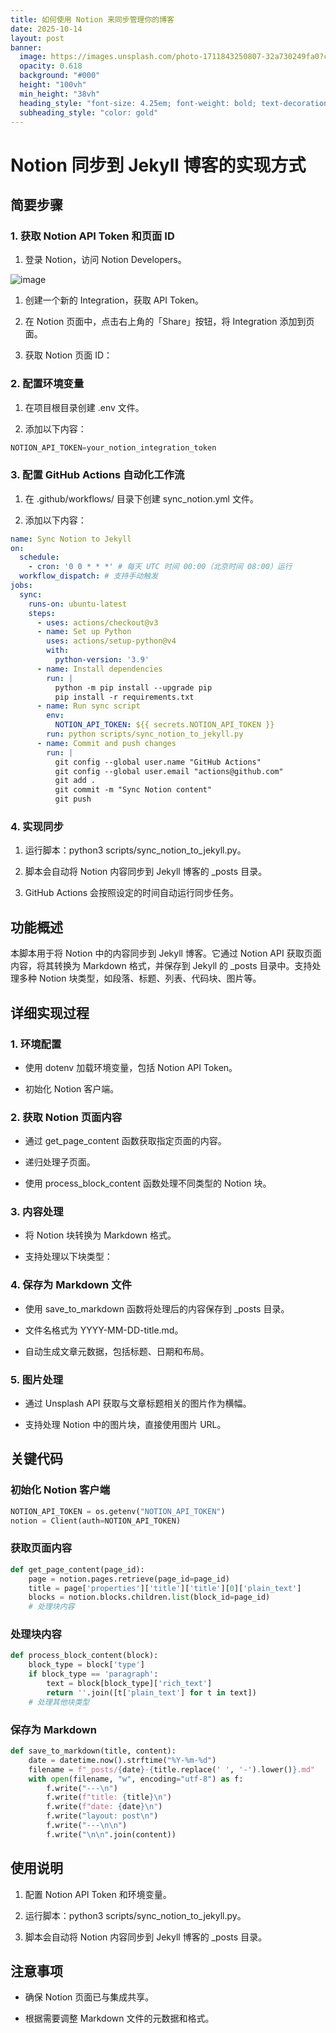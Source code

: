 ```yaml
---
title: 如何使用 Notion 来同步管理你的博客
date: 2025-10-14
layout: post
banner:
  image: https://images.unsplash.com/photo-1711843250807-32a730249fa0?crop=entropy&cs=tinysrgb&fit=max&fm=jpg&ixid=M3w2OTIwMzJ8MHwxfHJhbmRvbXx8fHx8fHx8fDE3NjA0MDU5NTZ8&ixlib=rb-4.1.0&q=80&w=1080
  opacity: 0.618
  background: "#000"
  height: "100vh"
  min_height: "38vh"
  heading_style: "font-size: 4.25em; font-weight: bold; text-decoration: underline"
  subheading_style: "color: gold"
---
```


# Notion 同步到 Jekyll 博客的实现方式

## 简要步骤

### 1. 获取 Notion API Token 和页面 ID

1. 登录 Notion，访问 Notion Developers。

![image](https://prod-files-secure.s3.us-west-2.amazonaws.com/a7a0cc5a-89b9-4cda-8686-1fba0ca52f40/d19c1afe-dea5-4312-9333-786b0ba83054/image.png?X-Amz-Algorithm=AWS4-HMAC-SHA256&X-Amz-Content-Sha256=UNSIGNED-PAYLOAD&X-Amz-Credential=ASIAZI2LB466265OQ5T7%2F20251014%2Fus-west-2%2Fs3%2Faws4_request&X-Amz-Date=20251014T013915Z&X-Amz-Expires=3600&X-Amz-Security-Token=IQoJb3JpZ2luX2VjEKr%2F%2F%2F%2F%2F%2F%2F%2F%2F%2FwEaCXVzLXdlc3QtMiJHMEUCIC3NV%2Fqb5VpPw%2FEEs3LA4LwMPfBc6fsYzGDiTguaqxDoAiEAm5k%2FAi3oRmI2BRirnaXEhpeMU4O%2FQL55MCn%2FfBFjkrkq%2FwMIUxAAGgw2Mzc0MjMxODM4MDUiDMyofLVcouQNvhordircAwIyhmqBuyf1YRx5yqz3ic9zUAOZWoDlRij%2B6lx%2BSc2PcywjL2GAPNy6YIw%2FU8u0pHP38pG6TydipmlyEY5PEFPtkKOIviS7UVvrqZVYAqYKSNn6YiXfXz0%2F%2FzJ%2BTCSVswyzcFtiruQSFkDcAGhjj%2BJZFYmd0tB%2B%2BieNMASyBTCdd5aH9orss9BC5yJUbXsWif1xTTY9%2B5bPnvkL7XSwbP6Nfa233uziVh5sXGSKUWOcMzqM14nUD%2BVWqv4zb6kJ1PSTHD4f18gTec7KI1Ac2rNLE%2BE%2FkQbJv97z8iFQSM6hGDN5uzuLqci6%2Fi5qTULzrhIPYSnMr93gjCuBglRFhDrmfq5pOf4dy9vCs62AyBD63ptMsgSHOlgOsa9DA7mqybajIvdUvg8PsZUt9jncs%2B5gyNZKnQ4q1Tb8WxL6tdAEsRemCm%2BomwcOeckFsecK3wFa%2BTJ8%2FB9TFiB%2FmCCRDKz1QlJ3C8wpcQc2h6oX5%2F8q6m7nAg80ySuuaybZBHQzurQg%2FNVQ3hooXploVOJBp8LKcx4bPAHNNyFO7uGSjcDnRHKgMDIWklWgy1ATZRrIB%2BKsGMDgj1NexNfXLClPaP%2B0sHFyrUDapq8OgQDbSD47viqe4fqarQXYo2vNMKnPtscGOqUBXI%2BykjsfyzeTOk7YHzmuSloVkveA2pIU8gjj0vAXarxssgxx2UZGlkv049qRQedN9yAsS%2ByEZp%2Beou0KG4o0moLSLFB9kdxhJQbnIdlAqmcHNrYjeHL9qugwRA1TX%2FD3ysXjC0zI%2FHvJLVeNJhUjXMDuFHh8rPqpRzkpnIzYuAWCugMUs9zHYgWdBeRLi7fCadFBjqtc1DnIIWk0esbzCoN91NXz&X-Amz-Signature=123d4096ea284af76bf5f304510e2d7fe8bdd272b13feaff444f555f587f84a1&X-Amz-SignedHeaders=host&x-amz-checksum-mode=ENABLED&x-id=GetObject)

1. 创建一个新的 Integration，获取 API Token。

1. 在 Notion 页面中，点击右上角的「Share」按钮，将 Integration 添加到页面。

1. 获取 Notion 页面 ID：


### 2. 配置环境变量

1. 在项目根目录创建 .env 文件。

1. 添加以下内容：

```javascript
NOTION_API_TOKEN=your_notion_integration_token
```

### 3. 配置 GitHub Actions 自动化工作流

1. 在 .github/workflows/ 目录下创建 sync_notion.yml 文件。

1. 添加以下内容：

```yaml
name: Sync Notion to Jekyll
on:
  schedule:
    - cron: '0 0 * * *' # 每天 UTC 时间 00:00（北京时间 08:00）运行
  workflow_dispatch: # 支持手动触发
jobs:
  sync:
    runs-on: ubuntu-latest
    steps:
      - uses: actions/checkout@v3
      - name: Set up Python
        uses: actions/setup-python@v4
        with:
          python-version: '3.9'
      - name: Install dependencies
        run: |
          python -m pip install --upgrade pip
          pip install -r requirements.txt
      - name: Run sync script
        env:
          NOTION_API_TOKEN: ${{ secrets.NOTION_API_TOKEN }}
        run: python scripts/sync_notion_to_jekyll.py
      - name: Commit and push changes
        run: |
          git config --global user.name "GitHub Actions"
          git config --global user.email "actions@github.com"
          git add .
          git commit -m "Sync Notion content"
          git push
```

### 4. 实现同步

1. 运行脚本：python3 scripts/sync_notion_to_jekyll.py。

1. 脚本会自动将 Notion 内容同步到 Jekyll 博客的 _posts 目录。

1. GitHub Actions 会按照设定的时间自动运行同步任务。

## 功能概述

本脚本用于将 Notion 中的内容同步到 Jekyll 博客。它通过 Notion API 获取页面内容，将其转换为 Markdown 格式，并保存到 Jekyll 的 _posts 目录中。支持处理多种 Notion 块类型，如段落、标题、列表、代码块、图片等。

## 详细实现过程

### 1. 环境配置

- 使用 dotenv 加载环境变量，包括 Notion API Token。

- 初始化 Notion 客户端。

### 2. 获取 Notion 页面内容

- 通过 get_page_content 函数获取指定页面的内容。

- 递归处理子页面。

- 使用 process_block_content 函数处理不同类型的 Notion 块。

### 3. 内容处理

- 将 Notion 块转换为 Markdown 格式。

- 支持处理以下块类型：


### 4. 保存为 Markdown 文件

- 使用 save_to_markdown 函数将处理后的内容保存到 _posts 目录。

- 文件名格式为 YYYY-MM-DD-title.md。

- 自动生成文章元数据，包括标题、日期和布局。

### 5. 图片处理

- 通过 Unsplash API 获取与文章标题相关的图片作为横幅。

- 支持处理 Notion 中的图片块，直接使用图片 URL。

## 关键代码

### 初始化 Notion 客户端

```python
NOTION_API_TOKEN = os.getenv("NOTION_API_TOKEN")
notion = Client(auth=NOTION_API_TOKEN)
```

### 获取页面内容

```python
def get_page_content(page_id):
    page = notion.pages.retrieve(page_id=page_id)
    title = page['properties']['title']['title'][0]['plain_text']
    blocks = notion.blocks.children.list(block_id=page_id)
    # 处理块内容
```

### 处理块内容

```python
def process_block_content(block):
    block_type = block['type']
    if block_type == 'paragraph':
        text = block[block_type]['rich_text']
        return ''.join([t['plain_text'] for t in text])
    # 处理其他块类型
```

### 保存为 Markdown

```python
def save_to_markdown(title, content):
    date = datetime.now().strftime("%Y-%m-%d")
    filename = f"_posts/{date}-{title.replace(' ', '-').lower()}.md"
    with open(filename, "w", encoding="utf-8") as f:
        f.write("---\n")
        f.write(f"title: {title}\n")
        f.write(f"date: {date}\n")
        f.write("layout: post\n")
        f.write("---\n\n")
        f.write("\n\n".join(content))
```

## 使用说明

1. 配置 Notion API Token 和环境变量。

1. 运行脚本：python3 scripts/sync_notion_to_jekyll.py。

1. 脚本会自动将 Notion 内容同步到 Jekyll 博客的 _posts 目录。

## 注意事项

- 确保 Notion 页面已与集成共享。

- 根据需要调整 Markdown 文件的元数据和格式。